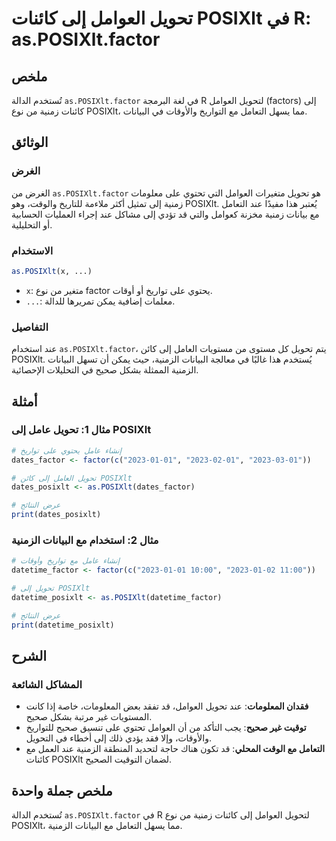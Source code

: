 <!--
Meta Description: # تحويل العوامل إلى كائنات POSIXlt في R: as.POSIXlt.factor ## ملخص تُستخدم الدالة `as.POSIXlt.factor` في لغة البرمجة R لتحويل العوامل (factors) إلى كا...
Meta Keywords: posixlt, إلى, factor, تحويل, العوامل
-->

# تحويل العوامل إلى كائنات POSIXlt في R: as.POSIXlt.factor

## ملخص
تُستخدم الدالة `as.POSIXlt.factor` في لغة البرمجة R لتحويل العوامل (factors) إلى كائنات زمنية من نوع POSIXlt، مما يسهل التعامل مع التواريخ والأوقات في البيانات.

## الوثائق
### الغرض
الغرض من `as.POSIXlt.factor` هو تحويل متغيرات العوامل التي تحتوي على معلومات زمنية إلى تمثيل أكثر ملاءمة للتاريخ والوقت، وهو POSIXlt. يُعتبر هذا مفيدًا عند التعامل مع بيانات زمنية مخزنة كعوامل والتي قد تؤدي إلى مشاكل عند إجراء العمليات الحسابية أو التحليلية.

### الاستخدام
```R
as.POSIXlt(x, ...)
```
- `x`: متغير من نوع factor يحتوي على تواريخ أو أوقات.
- `...`: معلمات إضافية يمكن تمريرها للدالة.

### التفاصيل
عند استخدام `as.POSIXlt.factor`، يتم تحويل كل مستوى من مستويات العامل إلى كائن POSIXlt. يُستخدم هذا غالبًا في معالجة البيانات الزمنية، حيث يمكن أن تسهل البيانات الزمنية الممثلة بشكل صحيح في التحليلات الإحصائية.

## أمثلة
### مثال 1: تحويل عامل إلى POSIXlt
```R
# إنشاء عامل يحتوي على تواريخ
dates_factor <- factor(c("2023-01-01", "2023-02-01", "2023-03-01"))

# تحويل العامل إلى كائن POSIXlt
dates_posixlt <- as.POSIXlt(dates_factor)

# عرض النتائج
print(dates_posixlt)
```

### مثال 2: استخدام مع البيانات الزمنية
```R
# إنشاء عامل مع تواريخ وأوقات
datetime_factor <- factor(c("2023-01-01 10:00", "2023-01-02 11:00"))

# تحويل إلى POSIXlt
datetime_posixlt <- as.POSIXlt(datetime_factor)

# عرض النتائج
print(datetime_posixlt)
```

## الشرح
### المشاكل الشائعة
- **فقدان المعلومات**: عند تحويل العوامل، قد تفقد بعض المعلومات، خاصة إذا كانت المستويات غير مرتبة بشكل صحيح.
- **توقيت غير صحيح**: يجب التأكد من أن العوامل تحتوي على تنسيق صحيح للتواريخ والأوقات، وإلا فقد يؤدي ذلك إلى أخطاء في التحويل.
- **التعامل مع الوقت المحلي**: قد تكون هناك حاجة لتحديد المنطقة الزمنية عند العمل مع كائنات POSIXlt لضمان التوقيت الصحيح.

## ملخص جملة واحدة
تُستخدم الدالة `as.POSIXlt.factor` في R لتحويل العوامل إلى كائنات زمنية من نوع POSIXlt، مما يسهل التعامل مع البيانات الزمنية.